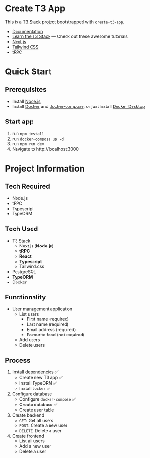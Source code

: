 # Create T3 App

This is a [T3 Stack](https://create.t3.gg/) project bootstrapped with `create-t3-app`.

- [Documentation](https://create.t3.gg/)
- [Learn the T3 Stack](https://create.t3.gg/en/faq#what-learning-resources-are-currently-available) — Check out these awesome tutorials
- [Next.js](https://nextjs.org)
- [Tailwind CSS](https://tailwindcss.com)
- [tRPC](https://trpc.io)

# Quick Start

## Prerequisites

- Install [Node.js](https://nodejs.org/)
- Install [Docker](https://docker.com) and [docker-compose](https://docs.docker.com/compose/), or just install [Docker Desktop](https://www.docker.com/products/docker-desktop/)

## Start app

1. run `npm install`
2. run `docker-compose up -d`
3. run `npm run dev`
4. Navigate to http://localhost:3000

# Project Information

## Tech Required

- Node.js
- tRPC
- Typescript
- TypeORM

## Tech Used

- T3 Stack
  - Next.js (**Node.js**)
  - **tRPC**
  - **React**
  - **Typescript**
  - Tailwind.css
- PostgreSQL
- **TypeORM**
- Docker

## Functionality

- User management application
  - List users
    - First name (required)
    - Last name (required)
    - Email address (required)
    - Favourite food (not required)
  - Add users
  - Delete users

## Process

1. Install dependencies ✅
   - Create new T3 app ✅
   - Install TypeORM ✅
   - Install `docker` ✅
2. Configure database
   - Configure `docker-compose` ✅
   - Create database ✅
   - Create user table
3. Create backend
   - `GET`: Get all users
   - `POST`: Create a new user
   - `DELETE`: Delete a user
4. Create frontend
   - List all users
   - Add a new user
   - Delete a user
